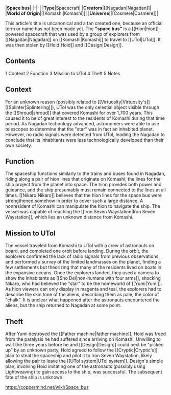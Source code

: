 |**Space bus**|
|-|-|
|**Type**|Spacecraft|
|**Creators**|[[Nagadan\|Nagadan]]|
|**World of Origin**|[[Komashi\|Komashi]]|
|**Universe**|[[Cosmere\|Cosmere]]|

This article's title is uncanonical and a fan created one, because an official term or name has not been made yet.
The **"space bus"** is a [[Hion\|hion]]-powered spacecraft that was used by a group of explorers from [[Nagadan\|Nagadan]] on [[Komashi\|Komashi]] to travel to [[UTol\|UTol]]. It was then stolen by [[Hoid\|Hoid]] and [[Design\|Design]].

## Contents

1 Context
2 Function
3 Mission to UTol
4 Theft
5 Notes


## Context
For an unknown reason (possibly related to [[Virtuosity\|Virtuosity's]] [[Splinter\|Splintering]]), UTol was the only celestial object visible through the [[Shroud\|shroud]] that covered Komashi for over 1,700 years. This caused it to be of great interest to the residents of Komashi during that time period. As Nagadan technology advanced, astronomers were able to use telescopes to determine that the "star" was in fact an inhabited planet. However, no radio signals were detected from UTol, leading the Nagadan to conclude that its inhabitants were less technologically developed than their own society.

## Function
The spaceship functions similarly to the trains and buses found in Nagadan, riding along a pair of hion lines that originate on Komashi; the lines for the ship project from the planet into space. The hion provides both power and guidance, and the ship presumably must remain connected to the lines at all times. [[Nikaro\|Nikaro]] believes that the hion lines for the space bus were strengthened somehow in order to cover such a large distance. A nonresident of Komashi can manipulate the hion to navigate the ship.
The vessel was capable of reaching the [[Iron Seven Waystation\|Iron Seven Waystation]], which lies an unknown distance from Komashi.

## Mission to UTol
The vessel traveled from Komashi to UTol with a crew of astronauts on board, and completed one orbit before landing. During the orbit, the explorers confirmed the lack of radio signals from previous observations and performed a survey of the limited landmasses on the planet, finding a few settlements but theorizing that many of the residents lived on boats in the expansive oceans. Once the explorers landed, they used a camera to show the inhabitants as [[Sho Del\|non-humans with four arms]], shocking Nikaro, who had believed the "star" to be the homeworld of [[Yumi\|Yumi]]. As hion viewers can only display in magenta and teal, the explorers had to describe the skin tone of the aliens, describing them as pale, the color of "chalk". It is unclear what happened after the astronauts encountered the aliens, but the ship returned to Nagadan at some point.

## Theft
After Yumi destroyed the [[Father machine\|father machine]], Hoid was freed from the paralysis he had suffered since arriving on Komashi. Unwilling to wait the three years before he and [[Design\|Design]] could next be "picked up" by an unknown party, Hoid agreed to follow the [[Cryptic\|Cryptic's]] plan to steal the spaceship and pilot it to Iron Seven Waystation, likely allowing the pair to leave the [[UTol system\|UTol system]]. Design's simple plan, involving Hoid imitating one of the astronauts (possibly using Lightweaving) to gain access to the ship, was successful. The subsequent fate of the ship is unknown.



https://coppermind.net/wiki/Space_bus